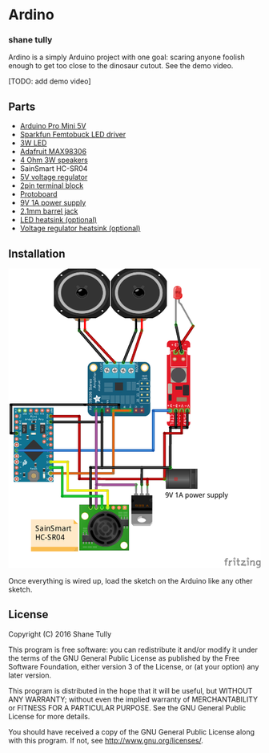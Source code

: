 Ardino
======

### shane tully

Ardino is a simply Arduino project with one goal: scaring anyone foolish enough to get too close to the dinosaur cutout. See the demo video.

[TODO: add demo video]

## Parts

* [Arduino Pro Mini 5V](https://www.sparkfun.com/products/11113)
* [Sparkfun Femtobuck LED driver](https://www.sparkfun.com/products/13716)
* [3W LED](https://www.sparkfun.com/products/13106)
* [Adafruit MAX98306](https://www.adafruit.com/product/987)
* [4 Ohm 3W speakers](https://www.adafruit.com/products/1314)
* SainSmart HC-SR04
* [5V voltage regulator](https://www.sparkfun.com/products/107)
* [2pin terminal block](https://www.adafruit.com/products/2234)
* [Protoboard](https://www.adafruit.com/products/1609)
* [9V 1A power supply](https://www.adafruit.com/products/63)
* [2.1mm barrel jack](https://www.adafruit.com/products/373)
* [LED heatsink (optional)](http://www.mouser.com/ProductDetail/Ohmite/SA-LED-113E/?qs=Hl8Stj2mr8Sm%252bk8Rtuf2wg%3D%3D)
* [Voltage regulator heatsink (optional)](https://www.sparkfun.com/products/121)

## Installation

![wiring diagram](/wiring.png?raw=true)

Once everything is wired up, load the sketch on the Arduino like any other sketch.

## License

Copyright (C) 2016 Shane Tully

This program is free software: you can redistribute it and/or modify
it under the terms of the GNU General Public License as published by
the Free Software Foundation, either version 3 of the License, or
(at your option) any later version.

This program is distributed in the hope that it will be useful,
but WITHOUT ANY WARRANTY; without even the implied warranty of
MERCHANTABILITY or FITNESS FOR A PARTICULAR PURPOSE.  See the
GNU General Public License for more details.

You should have received a copy of the GNU General Public License
along with this program.  If not, see <http://www.gnu.org/licenses/>.
